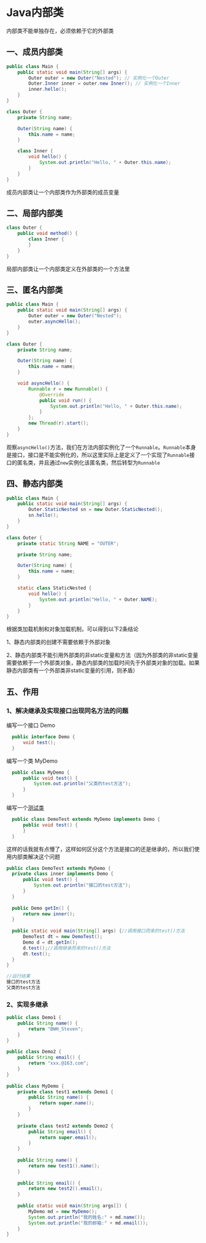 # Java内部类

内部类不能单独存在，必须依赖于它的外部类

## 一、成员内部类

```Java
public class Main {
    public static void main(String[] args) {
        Outer outer = new Outer("Nested"); // 实例化一个Outer
        Outer.Inner inner = outer.new Inner(); // 实例化一个Inner
        inner.hello();
    }
}

class Outer {
    private String name;

    Outer(String name) {
        this.name = name;
    }

    class Inner {
        void hello() {
            System.out.println("Hello, " + Outer.this.name);
        }
    }
}
```

成员内部类让一个内部类作为外部类的成员变量

## 二、局部内部类

```Java
class Outer {
    public void method() {
        class Inner {
        }
    }
}
```

局部内部类让一个内部类定义在外部类的一个方法里

## 三、匿名内部类

```Java
public class Main {
    public static void main(String[] args) {
        Outer outer = new Outer("Nested");
        outer.asyncHello();
    }
}

class Outer {
    private String name;

    Outer(String name) {
        this.name = name;
    }

    void asyncHello() {
        Runnable r = new Runnable() {
            @Override
            public void run() {
                System.out.println("Hello, " + Outer.this.name);
            }
        };
        new Thread(r).start();
    }
}
```

观察`asyncHello()`方法，我们在方法内部实例化了一个`Runnable`。`Runnable`本身是接口，接口是不能实例化的，所以这里实际上是定义了一个实现了`Runnable`接口的匿名类，并且通过`new`实例化该匿名类，然后转型为`Runnable`

## 四、静态内部类

```Java
public class Main {
    public static void main(String[] args) {
        Outer.StaticNested sn = new Outer.StaticNested();
        sn.hello();
    }
}

class Outer {
    private static String NAME = "OUTER";

    private String name;

    Outer(String name) {
        this.name = name;
    }

    static class StaticNested {
        void hello() {
            System.out.println("Hello, " + Outer.NAME);
        }
    }
}
```

根据类加载机制和对象加载机制，可以得到以下2条结论

1、静态内部类的创建不需要依赖于外部对象

2、静态内部类不能引用外部类的非static变量和方法（因为外部类的非static变量需要依赖于一个外部类对象，静态内部类的加载时间先于外部类对象的加载。如果静态内部类有一个外部类非static变量的引用，则矛盾）

## 五、作用

### 1、解决继承及实现接口出现同名方法的问题

编写一个接口 Demo

```Java
  public interface Demo {
      void test();
  }
```

编写一个类 MyDemo

```Java
  public class MyDemo {
      public void test() {
          System.out.println("父类的test方法");
      }
  }
```

编写一个[测试类](https://www.zhihu.com/search?q=测试类&search_source=Entity&hybrid_search_source=Entity&hybrid_search_extra={"sourceType"%3A"answer"%2C"sourceId"%3A708467570})

```Java
  public class DemoTest extends MyDemo implements Demo {
      public void test() {
      }
  }
```

这样的话我就有点懵了，这样如何区分这个方法是接口的还是继承的，所以我们使用内部类解决这个问题

```Java
public class DemoTest extends MyDemo {
  private class inner implements Demo {
      public void test() {
          System.out.println("接口的test方法");
      }
  }
  
  public Demo getIn() {
      return new inner();
  }
  
  public static void main(String[] args) {//调用接口而来的test()方法
      DemoTest dt = new DemoTest();
      Demo d = dt.getIn();
      d.test();//调用继承而来的test()方法
      dt.test();
  }
}

//运行结果
接口的test方法
父类的test方法
```

### 2、实现多继承

```Java
public class Demo1 {
    public String name() {
        return "BWH_Steven";
    }
}
    
public class Demo2 {
    public String email() {
        return "xxx.@163.com";
    }
}
    
public class MyDemo {
    private class test1 extends Demo1 {
        public String name() {
            return super.name();
        }
    }
    
    private class test2 extends Demo2 {
        public String email() {
            return super.email();
        }
    }
    
    public String name() {
        return new test1().name();
    }
    
    public String email() {
        return new test2().email();
    }
    
    public static void main(String args[]) {
        MyDemo md = new MyDemo();
        System.out.println("我的姓名:" + md.name());
        System.out.println("我的邮箱:" + md.email());
    }
}
```